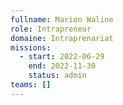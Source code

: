 ```yaml
---
fullname: Marion Waline
role: Intrapreneur
domaine: Intraprenariat
missions:
  - start: 2022-06-29
    end: 2022-11-30
    status: admin
teams: []
---
```

